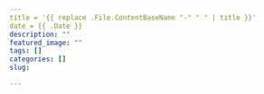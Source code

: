 ```yaml
---
title = '{{ replace .File.ContentBaseName "-" " " | title }}'
date = {{ .Date }}
description: ""
featured_image: ""
tags: []
categories: []
slug:

---
```

